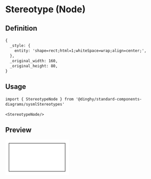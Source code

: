 # Stereotype (Node)

## Definition

```
{
  _style: { 
    entity: 'shape=rect;html=1;whiteSpace=wrap;align=center;',
  },
  _original_width: 160,
  _original_height: 80,
}
```

## Usage

```
import { StereotypeNode } from '@dinghy/standard-components-diagrams/sysmlStereotypes'

<StereotypeNode/>
```

## Preview

<img src="./stereotype-node.png" width="200"/>
